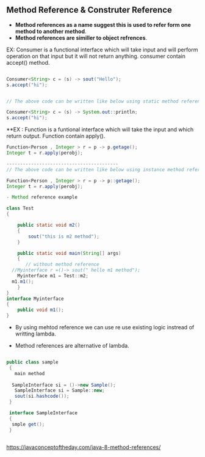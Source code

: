 ## Method Reference & Construter Reference 

- **Method references as a name suggest this is used to refer form one method to another method**.
- **Method references are similler to object refrences**. 

EX:  Consumer is a functional interface which will take input and will perform operation on that input but it will not return anything. consumer contain accept() method.


``````java

Consumer<String> c = (s) -> sout("Hello");
s.accept("hi");


// The above code can be written like below using static method reference 

Consumer<String> c = (s) -> System.out::println;
s.accept("hi");

```````````

**EX : Function is a funtional interface which will take the input and which return output. Function contain apply(). 

``````java
Function<Person , Integer > r = p -> p.getage();
Integer t = r.apply(perobj);

-----------------------------------------
// The above code can be written like below using instance method reference

Function<Person , Integer > r = p -> p::getage();
Integer t = r.apply(perobj);

````````

```````java
- Method reference example 

class Test
{

    public static void m2()
    {
        sout("this is m2 method");
    }

    public static void main(String[] args)
    {
       // without method reference 
  //Myinterface r =()-> sout(" hello m1 method");
    Myinterface m1 = Test::m2;
  m1.m1();
    }
}
interface Myinterface
{
    public void m1();
}
````````
- By using mehtod reference we can use re use existing logic instread of writting lambda.

- Method references are alternative of lambda.

```````java 

public class sample 
 {
   main method 
    
  SampleInterface si = ()->new Sample();
   SampleInterface si = Sample::new;
   sout(si.hashcode());
 }

 interface SampleInterface
 {
  smple get();
 }
 
```````
https://javaconceptoftheday.com/java-8-method-references/










